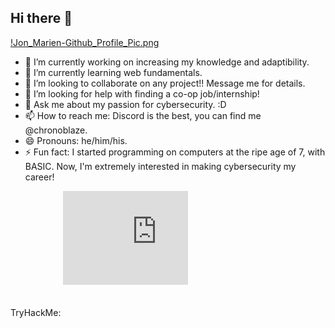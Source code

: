## Hi there 👋

<!--
**jondmarien/jondmarien** is a ✨ _special_ ✨ repository because its `README.md` (this file) appears on your GitHub profile.

Here are some ideas to get you started:

- 🔭 I’m currently working on ...
- 🌱 I’m currently learning ...
- 👯 I’m looking to collaborate on ...
- 🤔 I’m looking for help with ...
- 💬 Ask me about ...
- 📫 How to reach me: ...
- 😄 Pronouns: ...
- ⚡ Fun fact: ...
-->
[!Jon_Marien-Github_Profile_Pic.png](https://github.com/jondmarien/jondmarien/blob/main/Jon%20Marien%20Github%20Profile%20Pic.png?raw=true)
- 🔭 I’m currently working on increasing my knowledge and adaptibility.
- 🌱 I’m currently learning web fundamentals.
- 👯 I’m looking to collaborate on any project!! Message me for details.
- 🤔 I’m looking for help with finding a co-op job/internship! 
- 💬 Ask me about my passion for cybersecurity. :D
- 📫 How to reach me: Discord is the best, you can find me @chronoblaze.
- 😄 Pronouns: he/him/his.
- ⚡ Fun fact: I started programming on computers at the ripe age of 7, with BASIC. Now, I'm extremely interested in making cybersecurity my career!

TryHackMe:
<svg xmlns="http://www.w3.org/2000/svg" width="200" height="200">
  <foreignObject width="100%" height="100%">
    <body xmlns="http://www.w3.org/1999/xhtml">
      <iframe src="https://tryhackme.com/api/v2/badges/public-profile?userPublicId=3401071" style="border:none;"></iframe>
    </body>
  </foreignObject>
</svg>

